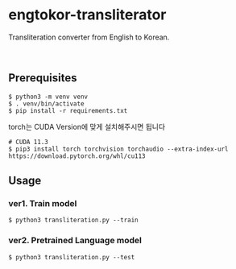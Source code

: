 # engtokor-transliterator
Transliteration converter from English to Korean.

<br>

## Prerequisites
```
$ python3 -m venv venv
$ . venv/bin/activate
$ pip install -r requirements.txt
```
torch는 CUDA Version에 맞게 설치해주시면 됩니다
```
# CUDA 11.3
$ pip3 install torch torchvision torchaudio --extra-index-url https://download.pytorch.org/whl/cu113
```


## Usage
### ver1. Train model
```
$ python3 transliteration.py --train
```

### ver2. Pretrained Language model
```
$ python3 transliteration.py --test
```
